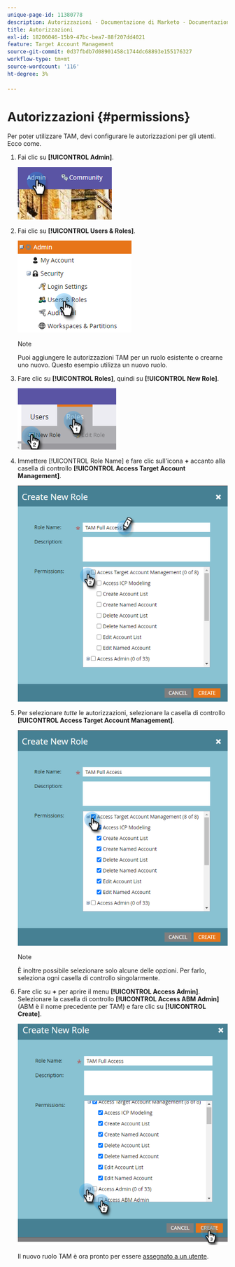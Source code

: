 ```yaml
---
unique-page-id: 11380778
description: Autorizzazioni - Documentazione di Marketo - Documentazione del prodotto
title: Autorizzazioni
exl-id: 18206046-15b9-47bc-bea7-88f207dd4021
feature: Target Account Management
source-git-commit: 0d37fbdb7d08901458c1744dc68893e155176327
workflow-type: tm+mt
source-wordcount: '116'
ht-degree: 3%

---
```


# Autorizzazioni {#permissions}

Per poter utilizzare TAM, devi configurare le autorizzazioni per gli utenti. Ecco come.

1. Fai clic su **[!UICONTROL Admin]**.

   ![](assets/one-2.png)

1. Fai clic su **[!UICONTROL Users & Roles]**.

   ![](assets/two-2.png)

   >[!NOTE]
   >
   >Puoi aggiungere le autorizzazioni TAM per un ruolo esistente o crearne uno nuovo. Questo esempio utilizza un nuovo ruolo.

1. Fare clic su **[!UICONTROL Roles]**, quindi su **[!UICONTROL New Role]**.

   ![](assets/three-2.png)

1. Immettere [!UICONTROL Role Name] e fare clic sull&#39;icona **+** accanto alla casella di controllo **[!UICONTROL Access Target Account Management]**.

   ![](assets/permissions-4.png)

1. Per selezionare _tutte_ le autorizzazioni, selezionare la casella di controllo **[!UICONTROL Access Target Account Management]**.

   ![](assets/permissions-5.png)

   >[!NOTE]
   >
   >È inoltre possibile selezionare solo alcune delle opzioni. Per farlo, seleziona ogni casella di controllo singolarmente.

1. Fare clic su **+** per aprire il menu **[!UICONTROL Access Admin]**. Selezionare la casella di controllo **[!UICONTROL Access ABM Admin]** (ABM è il nome precedente per TAM) e fare clic su **[!UICONTROL Create]**.

   ![](assets/permissions-6.png)

   Il nuovo ruolo TAM è ora pronto per essere [assegnato a un utente](/help/marketo/product-docs/administration/users-and-roles/managing-user-roles-and-permissions.md#assign-roles-to-a-user).
